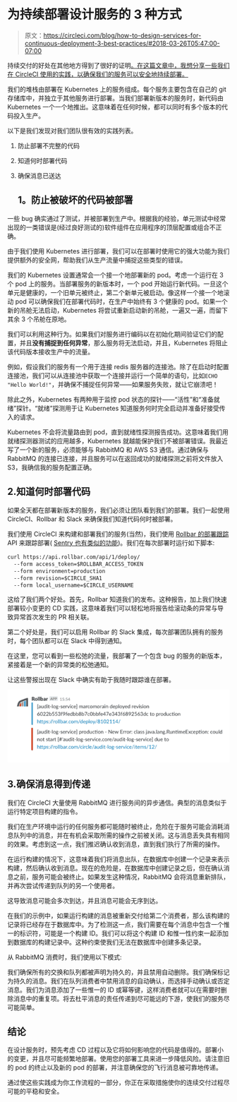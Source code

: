# 为持续部署设计服务的 3 种方式

> 原文：<https://circleci.com/blog/how-to-design-services-for-continuous-deployment-3-best-practices/#2018-03-26T05:47:00-07:00>

持续交付的好处在其他地方得到了很好的证明[。在这篇文章中，我想分享一些我们在 CircleCI 使用的实践，以确保我们的服务可以安全地持续部署。](https://circleci.com/blog/a-brief-history-of-devops-part-iv-continuous-delivery-and-continuous-deployment/)

我们的堆栈由部署在 Kubernetes 上的服务组成。每个服务主要包含在自己的 git 存储库中，并独立于其他服务进行部署。当我们部署新版本的服务时，新代码由 Kubernetes 一个一个地推出。这意味着在任何时候，都可以同时有多个版本的代码投入生产。

以下是我们发现对我们团队很有效的实践列表。

1.  防止部署不完整的代码
2.  知道何时部署代码
3.  确保消息已送达

    ## 1。防止被破坏的代码被部署

一些 bug 确实通过了测试，并被部署到生产中。根据我的经验，单元测试中经常出现的一类错误是(经过良好测试的)软件组件在应用程序的顶层配置或组合不正确。

由于我们使用 Kubernetes 进行部署，我们可以在部署时使用它的强大功能为我们提供额外的安全网，帮助我们从生产流量中捕捉这些类型的错误。

我们的 Kubernetes 设置通常会一个接一个地部署新的 pod。考虑一个运行在 3 个 pod 上的服务。当部署服务的新版本时，一个 pod 开始运行新代码。一旦这个单元是健康的，一个旧单元被终止，第二个新单元被启动。像这样一个接一个地滚动 pod 可以确保我们在部署代码时，在生产中始终有 3 个健康的 pod。如果一个新的吊舱无法启动，Kubernetes 将尝试重新启动新的吊舱，一遍又一遍，而留下其余 3 个吊舱在原地。

我们可以利用这种行为。如果我们对服务进行编码以在初始化期间验证它们的配置，并且**没有捕捉到任何异常**，那么服务将无法启动，并且，Kubernetes 将阻止该代码版本接收生产中的流量。

例如，假设我们的服务有一个用于连接 redis 服务器的连接池。除了在启动时配置连接池，我们可以从连接池中获取一个连接并运行一个简单的语句，比如`ECHO "Hello World!"`，并确保不捕捉任何异常——如果服务失败，就让它崩溃吧！

除此之外，Kubernetes 有两种用于监控 pod 状态的探针——“活性”和“准备就绪”探针。“就绪”探测用于让 Kubernetes 知道服务何时完全启动并准备好接受传入的请求。

Kubernetes 不会将流量路由到 pod，直到就绪性探测报告成功。这意味着我们用就绪探测器测试的应用越多，Kubernetes 就越能保护我们不被部署错误。我最近写了一个新的服务，必须能够与 RabbitMQ 和 AWS S3 通信。通过确保与 RabbitMQ 的连接已连接，并且服务可以在返回成功的就绪探测之前将文件放入 S3，我确信我的服务配置正确。

## 2.知道何时部署代码

如果全天都在部署新版本的服务，我们必须让团队看到我们的部署。我们一起使用 CircleCI、Rollbar 和 Slack 来确保我们知道代码何时被部署。

我们使用 CircleCI 来构建和部署我们的服务(当然)，我们使用 [Rollbar 的部署跟踪](https://rollbar.com/docs/deploy-tracking/) API 来跟踪部署( [Sentry 也有类似的功能](https://docs.sentry.io/learn/releases/))。我们在每次部署时运行如下脚本:

```
curl https://api.rollbar.com/api/1/deploy/
  --form access_token=$ROLLBAR_ACCESS_TOKEN
  --form environment=production
  --form revision=$CIRCLE_SHA1
  --form local_username=$CIRCLE_USERNAME 
```

这给了我们两个好处。首先，Rollbar 知道我们的发布。这种报告，加上我们快速部署较小变更的 CD 实践，这意味着我们可以轻松地将报告给滚动条的异常与导致异常首次发生的 PR 相关联。

第二个好处是，我们可以启用 Rollbar 的 Slack 集成，每次部署团队拥有的服务时，每个团队都可以在 Slack 中得到通知。

在这里，您可以看到一些松弛的流量，我部署了一个包含 bug 的服务的新版本，紧接着是一个新的异常类的松弛通知。

让这些警报出现在 Slack 中确实有助于我随时跟踪谁在部署。

![rollbar.png](img/0bbc304cecad2e239a8884467efa9cc0.png)

## 3.确保消息得到传递

我们在 CircleCI 大量使用 RabbitMQ 进行服务间的异步通信。典型的消息类似于运行特定项目构建的指令。

我们在生产环境中运行的任何服务都可能随时被终止，危险在于服务可能会消耗消息队列中的消息，并在有机会采取所需的操作之前被关闭。这与消息丢失具有相同的效果。考虑到这一点，我们推迟确认收到消息，直到我们执行了所需的操作。

在运行构建的情况下，这意味着我们将消息出队，在数据库中创建一个记录来表示构建，然后确认收到消息。现在的危险是，在数据库中创建记录之后，但在确认消息之前，服务可能会被终止。如果发生这种情况，RabbitMQ 会将消息重新排队，并再次尝试传递到队列的另一个使用者。

这导致消息可能会多次到达，并且消息可能会无序到达。

在我们的示例中，如果运行构建的消息被重新交付给第二个消费者，那么该构建的记录将已经存在于数据库中。为了检测这一点，我们需要在每个消息中包含一个惟一的标识符，可能是一个构建 ID。我们可以将这个构建 ID 和惟一性约束一起添加到数据库的构建记录中。这种约束使我们无法在数据库中创建多条记录。

从 RabbitMQ 消费时，我们使用以下模式:

我们确保所有的交换和队列都被声明为持久的，并且禁用自动删除。我们确保标记为持久的消息。我们在队列消费者中禁用消息的自动确认，而选择手动确认或否定消息。我们为消息添加了一些惟一的 ID 或幂等键，这样消费者就可以在需要时删除消息中的重复项。将去杜平消息的责任传递到尽可能远的下游，使我们的服务尽可能简单。

## 结论

在设计服务时，预先考虑 CD 过程以及它将如何影响您的代码是值得的。部署小的变更，并且尽可能频繁地部署。使用您的部署工具来进一步降低风险。请注意旧的 pod 的终止以及新的 pod 的部署，并注意确保您的飞行消息被可靠地传递。

通过使这些实践成为你工作流程的一部分，你正在采取措施使你的连续交付过程尽可能的平稳和安全。